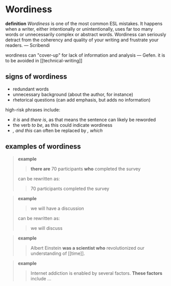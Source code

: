# Wordiness

**definition** _Wordiness_ is one of the most common ESL mistakes. It happens when a writer, either intentionally or unintentionally, uses far too many words or unnecessarily complex or abstract words. Wordiness can seriously detract from the coherency and quality of your writing and frustrate your readers. &mdash; Scribendi

wordiness can "cover-up" for lack of information and analysis &mdash; Gefen. it is to be avoided in [[technical-writing]]

## signs of wordiness

- redundant words
- unnecessary background (about the author, for instance)
- rhetorical questions (can add emphasis, but adds no information)

high-risk phrases include:

- _it is_ and _there is_, as that means the sentence can likely be reworded
- the verb _to be_, as this could indicate wordiness
- _, and this_ can often be replaced by _, which_

## examples of wordiness

> **example**
>
> > **there are** 70 participants **who** completed the survey
>
> can be rewritten as:
>
> > 70 participants completed the survey

> **example**
>
> > we will have a discussion
>
> can be rewritten as:
>
> > we will discuss

> **example**
>
> > Albert Einstein **was a scientist who** revolutionized our understanding of [[time]].

> **example**
>
> > Internet addiction is enabled by several factors. **These factors** include ...
